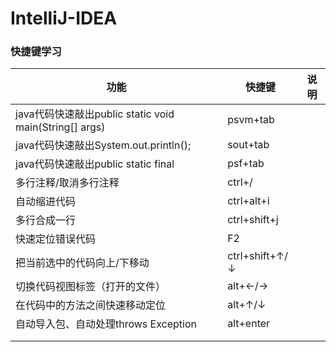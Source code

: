 # IntelliJ-IDEA



### 快捷键学习



| 功能                                       | 快捷键            | 说明   |
| ---------------------------------------- | -------------- | ---- |
| java代码快速敲出public static void main(String[] args) | psvm+tab       |      |
| java代码快速敲出System.out.println();          | sout+tab       |      |
| java代码快速敲出public static final            | psf+tab        |      |
| 多行注释/取消多行注释                              | ctrl+/         |      |
| 自动缩进代码                                   | ctrl+alt+i     |      |
| 多行合成一行                                   | ctrl+shift+j   |      |
| 快速定位错误代码                                 | F2             |      |
| 把当前选中的代码向上/下移动                           | ctrl+shift+↑/↓ |      |
| 切换代码视图标签（打开的文件）                          | alt+←/→        |      |
| 在代码中的方法之间快速移动定位                          | alt+↑/↓        |      |
| 自动导入包、自动处理throws Exception               | alt+enter      |      |
|                                          |                |      |
|                                          |                |      |

